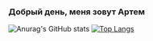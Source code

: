 ### Добрый день, меня зовут Артем


![Anurag's GitHub stats](https://github-readme-stats.vercel.app/api?username=Artem-Usachev&count_private=true&count_private=true&show_icons=true&theme=material-palenight)
[![Top Langs](https://github-readme-stats.vercel.app/api/top-langs/?username=Artem-Usachev&layout=compact)](https://github.com/anuraghazra/github-readme-stats)
